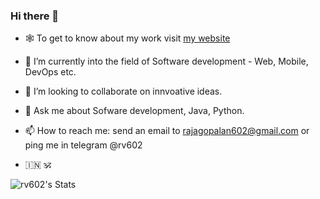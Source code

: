 ### Hi there 👋


<!--
**abhijitramesh/abhijitramesh** is a ✨ _special_ ✨ repository because its `README.md` (this file) appears on your GitHub profile.

Here are some ideas to get you started:
-->

- :spider_web: To get to know about my work visit [my website](https://rajagopalan.vercel.app/)
- 🌱 I’m currently into the field of Software development - Web, Mobile, DevOps etc.
- 👯 I’m looking to collaborate on innvoative ideas.
- 💬 Ask me about Sofware development, Java, Python.
- 📫 How to reach me: send an email to rajagopalan602@gmail.com or ping me in telegram @rv602

- 🇮🇳 🕉️

![rv602's Stats](https://github-readme-stats.vercel.app/api?username=rv602&theme=merko&show_icons=true&hide_border=false&count_private=true)
